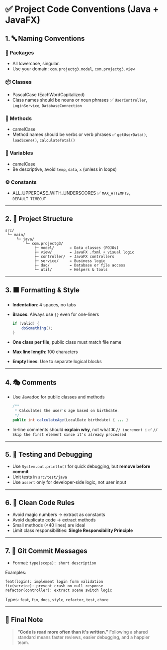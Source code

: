 # ✅ Project Code Conventions (Java + JavaFX)

## 1. 🔤 Naming Conventions

### 📁 Packages

* All lowercase, singular.
* Use your domain: `com.projectg3.model`, `com.projectg3.view`

### 📦 Classes

* PascalCase (EachWordCapitalized)
* Class names should be nouns or noun phrases
  ✅ `UserController`, `LoginService`, `DatabaseConnection`

### 🔧 Methods

* camelCase
* Method names should be verbs or verb phrases
  ✅ `getUserData()`, `loadScene()`, `calculateTotal()`

### 🎯 Variables

* camelCase
* Be descriptive, avoid `temp`, `data`, `x` (unless in loops)

### ⚙️ Constants

* ALL\_UPPERCASE\_WITH\_UNDERSCORES
  ✅ `MAX_ATTEMPTS`, `DEFAULT_TIMEOUT`

---

## 2. 📐 Project Structure

```
src/
 └─ main/
     └─ java/
         └─ com.projectg3/
             ├─ model/       ← Data classes (POJOs)
             ├─ view/        ← JavaFX .fxml + visual logic
             ├─ controller/  ← JavaFX controllers
             ├─ service/     ← Business logic
             ├─ dao/         ← Database or file access
             └─ util/        ← Helpers & tools
```

---

## 3. ⬛ Formatting & Style

* **Indentation**: 4 spaces, no tabs
* **Braces**: Always use `{}` even for one-liners

  ```java
  if (valid) {
      doSomething();
  }
  ```
* **One class per file**, public class must match file name
* **Max line length**: 100 characters
* **Empty lines**: Use to separate logical blocks

---

## 4. 🎭 Comments

* Use Javadoc for public classes and methods

  ```java
  /**
   * Calculates the user's age based on birthdate.
   */
  public int calculateAge(LocalDate birthdate) { ... }
  ```

* In-line comments should **explain why**, not what
  ❌ `// increment i`
  ✅ `// Skip the first element since it's already processed`

---

## 5. 🧪 Testing and Debugging

* Use `System.out.println()` for quick debugging, but **remove before commit**
* Unit tests in `src/test/java`
* Use `assert` only for developer-side logic, not user input

---

## 6. 🧼 Clean Code Rules

* Avoid magic numbers → extract as constants
* Avoid duplicate code → extract methods
* Small methods (<40 lines) are ideal
* Limit class responsibilities: **Single Responsibility Principle**

---

## 7. 🛑 Git Commit Messages

* Format: `type(scope): short description`

Examples:

```
feat(login): implement login form validation
fix(service): prevent crash on null response
refactor(controller): extract scene switch logic
```

Types: `feat`, `fix`, `docs`, `style`, `refactor`, `test`, `chore`

---

## 🧭 Final Note

> **“Code is read more often than it's written.”**
> Following a shared standard means faster reviews, easier debugging, and a happier team.
